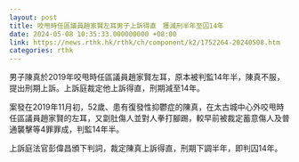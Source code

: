 ```yaml
---
layout: post
title: 咬甩時任區議員趙家賢左耳男子上訴得直　獲減刑半年至囚14年
date: 2024-05-08 10:35:33.000000000 +08:00
link: https://news.rthk.hk/rthk/ch/component/k2/1752264-20240508.htm
categories: rthk
---
```


男子陳真於2019年咬甩時任區議員趙家賢左耳，原本被判監14年半，陳真不服，提出刑期上訴。上訴庭裁定他上訴得直，刑期減至14年。

案發在2019年11月初，52歲、患有復發性抑鬱症的陳真，在太古城中心外咬甩時任區議員趙家賢的左耳，又劏肚傷人並對人拳打腳踢，較早前被裁定蓄意傷人及普通襲擊等4罪罪成，判監14年半。

上訴庭法官彭偉昌頒下判詞，裁定陳真上訴得直，刑期下調半年，即判囚14年。
